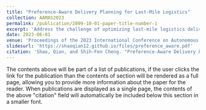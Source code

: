 ```yaml
---
title: "Preference-Aware Delivery Planning for Last-Mile Logistics"
collection: AAMAS2023
permalink: /publication/2009-10-01-paper-title-number-1
excerpt: 'Address the challenge of optimizing last-mile logistics delivery routes, proposing a hierarchical route optimizer with learnable parameters that integrates optimization and machine learning to bridge the gap between optimized routes and practitioner-preferred routes, which often arise from differing priorities'
date: 2023-06-01
venue: 'Proceedings of the 2023 International Conference on Autonomous Agents and Multiagent Systems(AAMAS 2023)'
slidesurl: 'https://shaoqian12.github.io/files/preference_aware.pdf'
citation: 'Shao, Qian, and Shih-Fen Cheng. "Preference-Aware Delivery Planning for Last-Mile Logistics." Proceedings of the 2023 International Conference on Autonomous Agents and Multiagent Systems. 2023'
---
```


The contents above will be part of a list of publications, if the user clicks the link for the publication than the contents of section will be rendered as a full page, allowing you to provide more information about the paper for the reader. When publications are displayed as a single page, the contents of the above "citation" field will automatically be included below this section in a smaller font.

